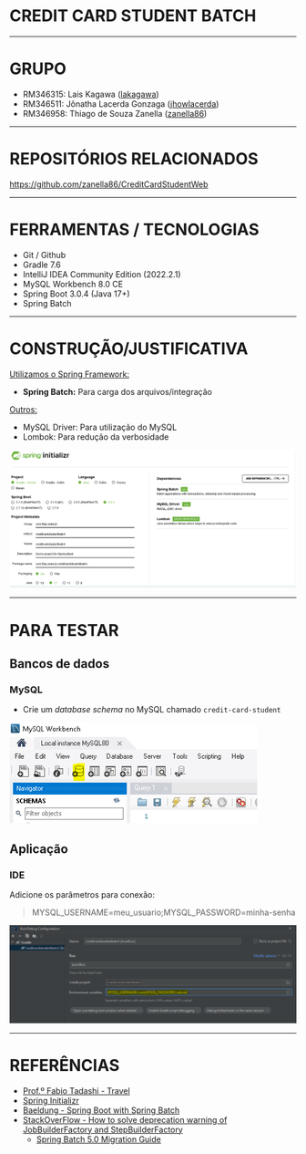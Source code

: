 # CREDIT CARD STUDENT BATCH

---
<!-- 
# OVERVIEW

---
--> 
# GRUPO

- RM346315: Lais Kagawa ([lakagawa](https://github.com/lakagawa))
- RM346511: Jônatha Lacerda Gonzaga ([jhowlacerda](https://github.com/jhowlacerda))
- RM346958: Thiago de Souza Zanella ([zanella86](https://github.com/zanella86))

---

# REPOSITÓRIOS RELACIONADOS

https://github.com/zanella86/CreditCardStudentWeb

---

# FERRAMENTAS / TECNOLOGIAS

<!-- - [Draw.io](https://app.diagrams.net/) -->
- Git / Github
- Gradle 7.6
- IntelliJ IDEA Community Edition (2022.2.1)
- MySQL Workbench 8.0 CE
- Spring Boot 3.0.4 (Java 17+)
- Spring Batch

---

# CONSTRUÇÃO/JUSTIFICATIVA

<u>Utilizamos o Spring Framework:</u>

- **Spring Batch:** Para carga dos arquivos/integração

<u>Outros:</u>

- MySQL Driver: Para utilização do MySQL
- Lombok: Para redução da verbosidade

![Spring Initializr](docs/spring-initializr-setup.PNG)

---

# PARA TESTAR

## Bancos de dados

### MySQL

- Crie um *database schema* no MySQL chamado `credit-card-student`

![MySQL-Create-Schema](docs/mysql-schema-create.PNG)

## Aplicação

### IDE

Adicione os parâmetros para conexão:

> MYSQL_USERNAME=meu_usuario;MYSQL_PASSWORD=minha-senha

![Intellij-bootRun-Arguments](docs/intellij-bootrun-arguments.PNG)

---

# REFERÊNCIAS

- [Prof.º Fabio Tadashi - Travel](https://github.com/fabiotadashi/1SCJR-travel)
- [Spring Initializr](https://start.spring.io/;)
- [Baeldung - Spring Boot with Spring Batch](https://www.baeldung.com/spring-boot-spring-batch)
- [StackOverFlow - How to solve deprecation warning of JobBuilderFactory and StepBuilderFactory](https://stackoverflow.com/questions/75508267/how-to-solve-deprecation-warning-of-jobbuilderfactory-and-stepbuilderfactory)
  - [Spring Batch 5.0 Migration Guide](https://github.com/spring-projects/spring-batch/wiki/Spring-Batch-5.0-Migration-Guide)